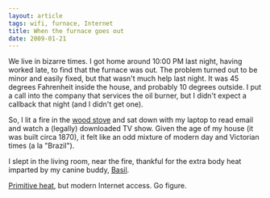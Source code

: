 ```yaml
---
layout: article
tags: wifi, furnace, Internet
title: When the furnace goes out
date: 2009-01-21
---
```


We live in bizarre times. I got home around 10:00 PM last night, having
worked late, to find that the furnace was out. The problem turned out to be
minor and easily fixed, but that wasn't much help last night. It was 45
degrees Fahrenheit inside the house, and probably 10 degrees outside. I put
a call into the company that services the oil burner, but I didn't expect a
callback that night (and I didn't get one).

So, I lit a fire in the [wood stove][] and sat down with my laptop to read
email and watch a (legally) downloaded TV show. Given the age of my house
(it was built circa 1870), it felt like an odd mixture of modern day and
Victorian times (a la "Brazil").

I slept in the living room, near the fire, thankful for the extra body heat
imparted by my canine buddy, [Basil][].

[Primitive heat][], but modern Internet access. Go figure.

[wood stove]: http://www.regency-fire.com/
[Basil]: http://www.clapper.org/menagerie/basil-1.jpg
[Primitive heat]: http://www.ssrsi.org/sr2/Heat/primheat.htm
